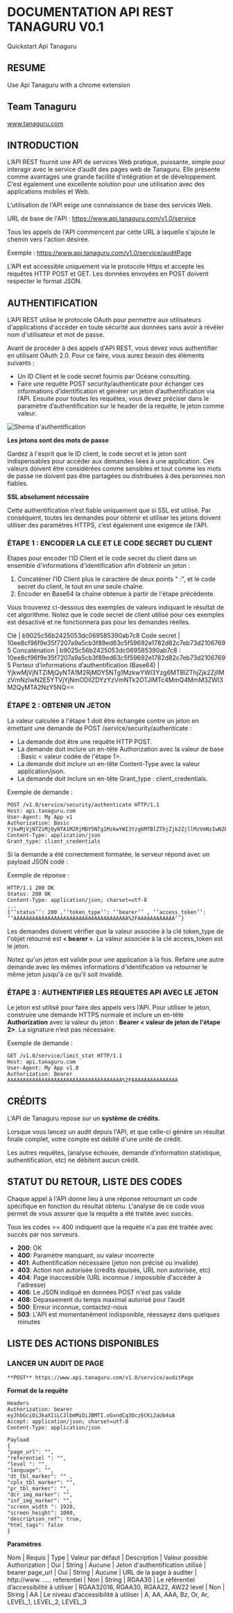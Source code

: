 # DOCUMENTATION API REST TANAGURU V0.1

Quickstart Api Tanaguru

## RESUME

Use Api Tanaguru with a chrome extension

## Team Tanaguru

www.tanaguru.com

## INTRODUCTION 

L’API REST fournit une API de services Web pratique, puissante, simple pour interagir avec le service d’audit des pages web de Tanaguru. Elle présente comme avantages une grande facilité d'intégration et de développement. C’est également une excellente solution pour une utilisation avec des applications mobiles et Web. 

L’utilisation de l'API exige une connaissance de base des services Web. 

URL de base de l'API : https://www.api.tanaguru.com/v1.0/service

Tous les appels de l'API commencent par cette URL à laquelle s'ajoute le chemin vers l'action désirée. 

Exemple : https://www.api.tanaguru.com/v1.0/service/auditPage 

L'API est accessible uniquement via le protocole Https et accepte les requêtes HTTP POST et GET. Les données envoyées en POST doivent respecter le format JSON.

## AUTHENTIFICATION 

L’API REST utilise le protocole OAuth pour permettre aux utilisateurs d'applications d'accéder en toute sécurité aux données sans avoir à révéler nom d'utilisateur et mot de passe.

Avant de procéder à des appels d'API REST, vous devez vous authentifier en utilisant OAuth 2.0. Pour ce faire, vous aurez besoin des éléments suivants : 

* Un ID Client et le code secret fournis par Océane consulting. 
* Faire une requête POST security/authenticate pour échanger ces informations d’identification et générer un jeton d’authentification via l’API. Ensuite pour toutes les requêtes, vous devez préciser dans le paramètre d’authentification sur le header de la requête, le jeton comme valeur.

![Shema d'authentification](https://raw.githubusercontent.com/Tanaguru/Doc-API-REST/master/assets/capture06.png)

**Les jetons sont des mots de passe**

Gardez à l'esprit que le ID client, le code secret et le jeton sont indispensables pour accéder aux demandes liées à une application. Ces valeurs doivent être considérées comme sensibles et tout comme les mots de passe ne doivent pas être partagées ou distribuées à des personnes non fiables. 

**SSL absolument nécessaire**

Cette authentification n’est fiable uniquement que si SSL est utilisé. Par conséquent, toutes les demandes pour obtenir et utiliser les jetons doivent utiliser des paramètres HTTPS, c’est également une exigence de l'API.

### ÉTAPE 1 : ENCODER LA CLE ET LE CODE SECRET DU CLIENT

Etapes pour encoder l’ID Client et le code secret du client dans un ensemble d'informations d'identification afin d’obtenir un jeton :

1. Concaténer l’ID Client plus le caractère de deux points " :", et le code secret du client, le tout en une seule chaîne.
2. Encoder en Base64 la chaîne obtenue à partir de l'étape précédente.

Vous trouverez ci-dessous des exemples de valeurs indiquant le résultat de cet algorithme. Notez que le code secret de client utilisé pour ces exemples est désactivé et ne fonctionnera pas pour les demandes réelles. 

Clé | b9025c56b2425053dc069585390ab7c8
Code secret | 10ee8cf96f9e35f7207a9a5cb3f89ed63c5f59692e1782d82c7eb73d21067695
Concaténation | b9025c56b2425053dc069585390ab7c8 : 10ee8cf96f9e35f7207a9a5cb3f89ed63c5f59692e1782d82c7eb73d21067695
Porteur d’informations d’authentification (Base64) | YjkwMjVjNTZiMjQyNTA1M2RjMDY5NTg1MzkwYWI3Yzg6MTBlZThjZjk2ZjllMzVmNzIwN2E5YTVjYjNmODllZDYzYzVmNTk2OTJlMTc4MmQ4MmM3ZWI3M2QyMTA2NzY5NQ==

### ÉTAPE 2 : OBTENIR UN JETON

La valeur calculée à l'étape 1 doit être échangée contre un jeton en émettant une demande de POST /service/security/authenticate :

* La demande doit être une requête HTTP POST.
* La demande doit inclure un en-tête Authorization avec la valeur de base : Basic < valeur codée de l'étape 1>.
* La demande doit inclure un en-tête Content-Type avec la valeur application/json.
* La demande doit inclure un en-tête Grant_type : client_credentials. 

Exemple de demande :

    POST /v1.0/service/security/authenticate HTTP/1.1
    Host: api.tanaguru.com
    User-Agent: My App v1
    Authorization: Basic YjkwMjVjNTZiMjQyNTA1M2RjMDY5NTg1MzkwYWI3Yzg6MTBlZThjZjk2ZjllMzVmNzIwN2E5YTVjYjNmODllZDYzYzVmNTk2OTJlMTc4MmQ4MmM3ZWI3M2QyMTA2NzY5NQ==
    Content-Type: application/json
    Grant_type: client_credentials

Si la demande a été correctement formatée, le serveur répond avec un payload JSON codé :

Exemple de réponse :


    HTTP/1.1 200 OK
    Status: 200 OK
    Content-Type: application/json; charset=utf-8
    ...
    {‘’status’’: 200 ,’’token_type’’: ‘’bearer’’ , ‘’access_token’’: ‘’AAAAAAAAAAAAAAAAAAAAAAAAAAAAAAAAAAAAA%2FAAAAAAAAAAAA’’}

Les demandes doivent vérifier que la valeur associée à la clé token_type de l'objet retourné est « **bearer** ». La valeur associée à la clé access_token est le jeton.

Notez qu'un jeton est valide pour une application à la fois. Refaire une autre demande avec les mêmes informations d'identification va retourner le même jeton jusqu'à ce qu'il soit invalidé. 

### ÉTAPE 3 : AUTHENTIFIER LES REQUETES API AVEC LE JETON

Le jeton est utilisé pour faire des appels vers l’API. Pour utiliser le jeton, construire une demande HTTPS normale et inclure un en-tête **Authorization** avec la valeur du jeton : **Bearer < valeur de jeton de l'étape 2>**. La signature n’est pas nécessaire.

Exemple de demande : 

    GET /v1.0/service/limit_stat HTTP/1.1
    Host: api.tanaguru.com
    User-Agent: My App v1.0
    Authorization: Bearer AAAAAAAAAAAAAAAAAAAAAAAAAAAAAAAAAAAAA%2FAAAAAAAAAAAAAAA

## CRÉDITS

L'API de Tanaguru repose sur un **système de crédits**.

Lorsque vous lancez un audit depuis l'API, et que celle-ci génère un résultat finale complet, votre compte est débité d'une unité de crédit.

Les autres requêtes, (analyse échouée, demande d’information statistique, authentification, etc) ne débitent aucun crédit.

## STATUT DU RETOUR, LISTE DES CODES

Chaque appel à l'API donne lieu à une réponse retournant un code spécifique en fonction du résultat obtenu. L'analyse de ce code vous permet de vous assurer que la requête a été traitée avec succès.

Tous les codes >= 400 indiquent que la requête n'a pas été traitée avec succès par nos serveurs.

* **200**: OK
* **400**: Paramètre manquant, ou valeur incorrecte
* **401**: Authentification nécessaire (jeton non précisé ou invalide)
* **403**: Action non autorisée (crédits épuisés, URL non autorisée, etc)
* **404**: Page inaccessible (URL inconnue / impossible d'accéder à l'adresse)
* **406**: Le JSON indiqué en données POST n'est pas valide
* **408**: Dépassement du temps maximal autorisé pour l’audit
* **500**: Erreur inconnue, contactez-nous
* **503**: L'API est momentanément indisponible, réessayez dans quelques minutes

## LISTE DES ACTIONS DISPONIBLES

### LANCER UN AUDIT DE PAGE 

    **POST** https://www.api.tanaguru.com/v1.0/service/auditPage

**Format de la requête**

    Headers 
    Authorization: bearer eyJhbGciOiJkaXIiLCJlbmMiOiJBMTI.oGxndCq3Ocz6CKi2aUb4uA
    Accept: application/json; charset=utf-8
    Content-Type: application/json
    
    Payload
    {
    "page_url": "",
    "referentiel ": "", 
    "level ": "", 
    "language": "", 
    "dt_tbl_marker": "" ,
    "cplx_tbl_marker": "",
    "pr_tbl_marker": "", 
    "dcr_img_marker": "", 
    "inf_img_marker": "",
    "screen_width ": 1920, 
    "screen_height": 1080,
    "description_ref": true,
    "html_tags": false
    }

**Paramètres**

Nom | Requis | Type | Valeur par défaut | Description | Valeur possible
Authorization | Oui | String | Aucune | Jeton d'authentification utilisé | bearer <valeur de jeton>
page_url | Oui | String | Aucune | URL de la page à auditer | http://www. …..
referentiel | Non | String | RGAA30 | Le référentiel d’accessibilité à utiliser | RGAA32016, RGAA30, RGAA22, AW22
level | Non | String | AA | Le niveau d’accessibilité à utiliser | A, AA, AAA, Bz, Or, Ar, LEVEL_1, LEVEL_2, LEVEL_3
